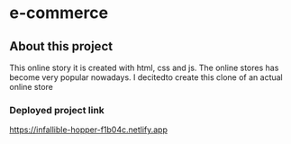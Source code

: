 # e-commerce

## About this project
This online story it is created with html, css and js. The online stores has become very popular nowadays. I decitedto create this clone of an actual online store

### Deployed project link
https://infallible-hopper-f1b04c.netlify.app
